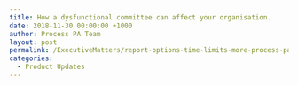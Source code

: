 ```yaml
---
title: How a dysfunctional committee can affect your organisation.
date: 2018-11-30 00:00:00 +1000
author: Process PA Team
layout: post
permalink: /ExecutiveMatters/report-options-time-limits-more-process-pa-improvements
categories:
  - Product Updates
---
```

